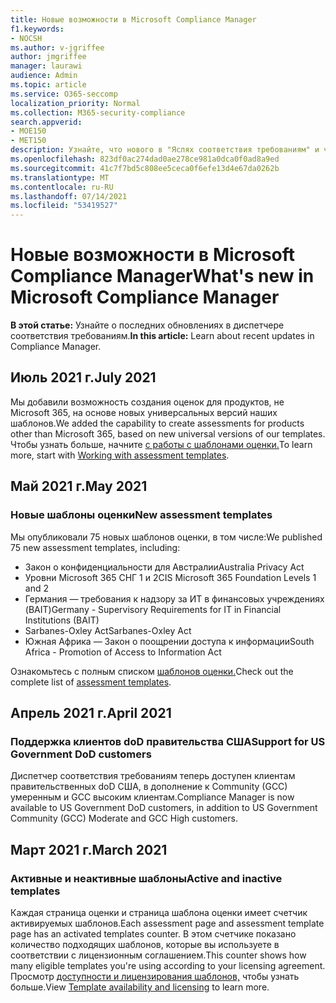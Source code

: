 ```yaml
---
title: Новые возможности в Microsoft Compliance Manager
f1.keywords:
- NOCSH
ms.author: v-jgriffee
author: jmgriffee
manager: laurawi
audience: Admin
ms.topic: article
ms.service: O365-seccomp
localization_priority: Normal
ms.collection: M365-security-compliance
search.appverid:
- MOE150
- MET150
description: Узнайте, что нового в "Яслях соответствия требованиям" и что будет в будущем. Узнайте об обновленных оценках, новых шаблонах оценки, новых действиях и других действиях.
ms.openlocfilehash: 823df0ac274dad0ae278ce981a0dca0f0ad8a9ed
ms.sourcegitcommit: 41c7f7bd5c808ee5ceca0f6efe13d4e67da0262b
ms.translationtype: MT
ms.contentlocale: ru-RU
ms.lasthandoff: 07/14/2021
ms.locfileid: "53419527"
---
```

# <a name="whats-new-in-microsoft-compliance-manager"></a><span data-ttu-id="aecf1-104">Новые возможности в Microsoft Compliance Manager</span><span class="sxs-lookup"><span data-stu-id="aecf1-104">What's new in Microsoft Compliance Manager</span></span>

<span data-ttu-id="aecf1-105">**В этой статье:** Узнайте о последних обновлениях в диспетчере соответствия требованиям.</span><span class="sxs-lookup"><span data-stu-id="aecf1-105">**In this article:** Learn about recent updates in Compliance Manager.</span></span>

## <a name="july-2021"></a><span data-ttu-id="aecf1-106">Июль 2021 г.</span><span class="sxs-lookup"><span data-stu-id="aecf1-106">July 2021</span></span>

<span data-ttu-id="aecf1-107">Мы добавили возможность создания оценок для продуктов, не Microsoft 365, на основе новых универсальных версий наших шаблонов.</span><span class="sxs-lookup"><span data-stu-id="aecf1-107">We added the capability to create assessments for products other than Microsoft 365, based on new universal versions of our templates.</span></span> <span data-ttu-id="aecf1-108">Чтобы узнать больше, начните [с работы с шаблонами оценки.](compliance-manager-templates.md)</span><span class="sxs-lookup"><span data-stu-id="aecf1-108">To learn more, start with [Working with assessment templates](compliance-manager-templates.md).</span></span>

## <a name="may-2021"></a><span data-ttu-id="aecf1-109">Май 2021 г.</span><span class="sxs-lookup"><span data-stu-id="aecf1-109">May 2021</span></span>

### <a name="new-assessment-templates"></a><span data-ttu-id="aecf1-110">Новые шаблоны оценки</span><span class="sxs-lookup"><span data-stu-id="aecf1-110">New assessment templates</span></span>

<span data-ttu-id="aecf1-111">Мы опубликовали 75 новых шаблонов оценки, в том числе:</span><span class="sxs-lookup"><span data-stu-id="aecf1-111">We published 75 new assessment templates, including:</span></span>
- <span data-ttu-id="aecf1-112">Закон о конфиденциальности для Австралии</span><span class="sxs-lookup"><span data-stu-id="aecf1-112">Australia Privacy Act</span></span>
- <span data-ttu-id="aecf1-113">Уровни Microsoft 365 СНГ 1 и 2</span><span class="sxs-lookup"><span data-stu-id="aecf1-113">CIS Microsoft 365 Foundation Levels 1 and 2</span></span>
- <span data-ttu-id="aecf1-114">Германия — требования к надзору за ИТ в финансовых учреждениях (BAIT)</span><span class="sxs-lookup"><span data-stu-id="aecf1-114">Germany - Supervisory Requirements for IT in Financial Institutions (BAIT)</span></span>
- <span data-ttu-id="aecf1-115">Sarbanes-Oxley Act</span><span class="sxs-lookup"><span data-stu-id="aecf1-115">Sarbanes-Oxley Act</span></span>
- <span data-ttu-id="aecf1-116">Южная Африка — Закон о поощрении доступа к информации</span><span class="sxs-lookup"><span data-stu-id="aecf1-116">South Africa - Promotion of Access to Information Act</span></span>

<span data-ttu-id="aecf1-117">Ознакомьтесь с полным списком [шаблонов оценки.](compliance-manager-templates-list.md)</span><span class="sxs-lookup"><span data-stu-id="aecf1-117">Check out the complete list of [assessment templates](compliance-manager-templates-list.md).</span></span>

## <a name="april-2021"></a><span data-ttu-id="aecf1-118">Апрель 2021 г.</span><span class="sxs-lookup"><span data-stu-id="aecf1-118">April 2021</span></span>

### <a name="support-for-us-government-dod-customers"></a><span data-ttu-id="aecf1-119">Поддержка клиентов doD правительства США</span><span class="sxs-lookup"><span data-stu-id="aecf1-119">Support for US Government DoD customers</span></span>

<span data-ttu-id="aecf1-120">Диспетчер соответствия требованиям теперь доступен клиентам правительственных doD США, в дополнение к Community (GCC) умеренным и GCC высоким клиентам.</span><span class="sxs-lookup"><span data-stu-id="aecf1-120">Compliance Manager is now available to US Government DoD customers, in addition to US Government Community (GCC) Moderate and GCC High customers.</span></span>

## <a name="march-2021"></a><span data-ttu-id="aecf1-121">Март 2021 г.</span><span class="sxs-lookup"><span data-stu-id="aecf1-121">March 2021</span></span>

### <a name="active-and-inactive-templates"></a><span data-ttu-id="aecf1-122">Активные и неактивные шаблоны</span><span class="sxs-lookup"><span data-stu-id="aecf1-122">Active and inactive templates</span></span>

<span data-ttu-id="aecf1-123">Каждая страница оценки и страница шаблона оценки имеет счетчик активируемых шаблонов.</span><span class="sxs-lookup"><span data-stu-id="aecf1-123">Each assessment page and assessment template page has an activated templates counter.</span></span> <span data-ttu-id="aecf1-124">В этом счетчике показано количество подходящих шаблонов, которые вы используете в соответствии с лицензионным соглашением.</span><span class="sxs-lookup"><span data-stu-id="aecf1-124">This counter shows how many eligible templates you're using according to your licensing agreement.</span></span> <span data-ttu-id="aecf1-125">Просмотр [доступности и лицензирования шаблонов,](compliance-manager-templates.md#template-availability-and-licensing) чтобы узнать больше.</span><span class="sxs-lookup"><span data-stu-id="aecf1-125">View [Template availability and licensing](compliance-manager-templates.md#template-availability-and-licensing) to learn more.</span></span>
